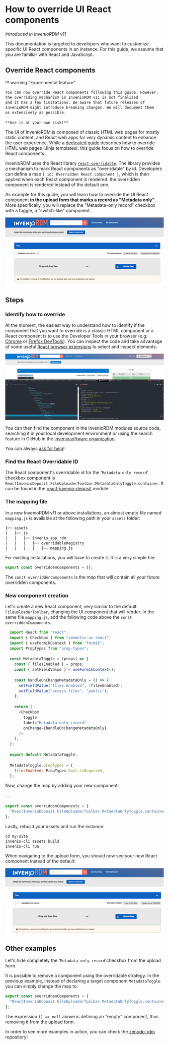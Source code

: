 # How to override UI React components

*Introduced in InvenioRDM v11*

This documentation is targeted to developers who want to customize specific UI React components in an instance.
For this guide, we assume that you are familiar with React and JavaScript.

## Override React components

!!! warning "Experimental feature"

    You can now override React components following this guide. However, the overriding mechanism in InvenioRDM v11 is not finalized
    and it has a few limitations. Be aware that future releases of InvenioRDM might introduce breaking changes. We will document them
    as extensively as possible.

    **Use it at your own risk!**

The UI of InvenioRDM is composed of classic HTML web pages for mostly static content, and React web apps for very dynamic content to enhance the user experience.
While a [dedicated guide](./templates.md) describes how to override HTML web pages (Jinja templates), this guide focus on how to override React components.

InvenioRDM uses the React library [`react-overridable`](https://github.com/indico/react-overridable). The library provides a mechanism to mark React components as "overridable" by id.
Developers can define a map `{ id: Overridden React component }`, which is then applied when each React component is rendered: the overridden component is rendered instead of the default one.

As example for this guide, you will learn how to override the UI React component **in the upload form that marks a record as "Metadata only"**. More specifically, you will replace the "Metadata-only record" checkbox with a toggle, a "switch-like" component.

![Metadata-only record checkbox](./imgs/metadata_only_checkbox.png)

## Steps

### Identify how to override

At the moment, the easiest way to understand how to identify if the component that you want to override is a classic HTML component or a React component is to use the Developer Tools in your browser (e.g. [Chrome](https://developer.chrome.com/docs/devtools/) or [Firefox DevTools](https://firefox-source-docs.mozilla.org/devtools-user/)). You can inspect the code and take advantage of some useful [React browser extensions](https://beta.reactjs.org/learn/react-developer-tools) to select and inspect elements:

![React browser extension example](./imgs/react_browser_extension_example.png)

You can then find the component in the InvenioRDM modules source code, searching it in your local development environment or using the search feature in GitHub in the [inveniosoftware organization](https://github.com/search?q=org%3Ainveniosoftware+FileUploaderToolbar&type=code).

You can always [ask for help](../../../install/help.md)!

### Find the React Overridable ID

The React component's overridable id for the '`Metadata-only record`' checkbox component is `ReactInvenioDeposit.FileUploaderToolbar.MetadataOnlyToggle.container`. It can be found in the [react-invenio-deposit](https://github.com/inveniosoftware/react-invenio-deposit/blob/040b698967e7fee14ac7fe466e49f883efbe8c47/src/lib/components/FileUploader/FileUploaderToolbar.js#L55) module.

### The mapping file

In a new InvenioRDM v11 or above installations, an almost empty file named `mapping.js` is available at the following path in your `assets` folder:

```terminal
├── assets
|   ├── js
|   |   ├── invenio_app_rdm
|   |   |   ├── overridableRegistry
|   |   |   |   ├── mapping.js
```

For existing installations, you will have to create it. It is a very simple file:

```javascript
export const overriddenComponents = {};
```

The `const overriddenComponents` is the map that will contain all your future overridden components.

### New component creation

Let's create a new React component, very similar to the default `FileUploaderToolbar`, changing the UI component that will render. In the same file `mapping.js`, add the following code above the `const overriddenComponents`:

```javascript
  import React from "react";
  import { Checkbox } from "semantic-ui-react";
  import { useFormikContext } from "formik";
  import PropTypes from "prop-types";

  const MetadataToggle = (props) => {
    const { filesEnabled } = props;
    const { setFieldValue } = useFormikContext();

    const handleOnChangeMetadataOnly = () => {
      setFieldValue("files.enabled", !filesEnabled);
      setFieldValue("access.files", "public");
    };

    return (
      <Checkbox
        toggle
        label="Metadata-only record"
        onChange={handleOnChangeMetadataOnly}
      />
    );
  };

  export default MetadataToggle;

  MetadataToggle.propTypes = {
    filesEnabled: PropTypes.bool.isRequired,
  };
```

Now, change the map by adding your new component:

```javascript
...

export const overriddenComponents = {
  "ReactInvenioDeposit.FileUploaderToolbar.MetadataOnlyToggle.container": MetadataToggle,
};
```

Lastly, rebuild your assets and run the instance:

```terminal
cd my-site
invenio-cli assets build
invenio-cli run
```

When navigating to the upload form, you should now see your new React component instead of the default:

!["`Metadata-only record`" toggle](./imgs/metadata_only_toggle.png)

## Other examples

Let's hide completely the '`Metadata-only record`'checkbox from the upload form.

It is possible to remove a component using the overridable strategy. In the previous example, instead of declaring a target component `MetadataToggle` you can simply change the map to:

```javascript
export const overriddenComponents = {
  "ReactInvenioDeposit.FileUploaderToolbar.MetadataOnlyToggle.container": () => null,
};
```

The expression `() => null` above is defining an "empty" component, thus removing it from the upload form.

In order to see more examples in action, you can check the [zenodo-rdm](https://github.com/zenodo/zenodo-rdm) repository!
